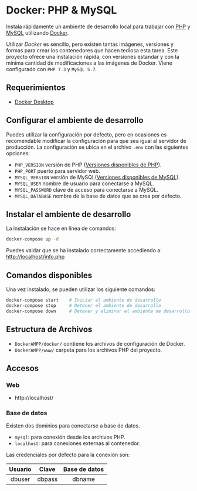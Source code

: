 # Docker: PHP & MySQL

Instala rápidamente un ambiente de desarrollo local para trabajar con [PHP](https://www.php.net/) y [MySQL](https://www.mysql.com/) utilizando [Docker](https://www.docker.com). 

Utilizar *Docker* es sencillo, pero existen tantas imágenes, versiones y formas para crear los contenedores que hacen tediosa esta tarea. Este proyecto ofrece una instalación rápida, con versiones estandar y con la mínima cantidad de modificaciones a las imágenes de Docker. Viene configurado con  `PHP 7.3` y `MySQL 5.7`.

## Requerimientos

* [Docker Desktop](https://www.docker.com/products/docker-desktop)

## Configurar el ambiente de desarrollo

Puedes utilizar la configuración por defecto, pero en ocasiones es recomendable modificar la configuración para que sea igual al servidor de producción. La configuración se ubica en el archivo `.env` con las siguientes opciones:

* `PHP_VERSION` versión de PHP ([Versiones disponibles de PHP](https://github.com/docker-library/docs/blob/master/php/README.md#supported-tags-and-respective-dockerfile-links)).
* `PHP_PORT` puerto para servidor web.
* `MYSQL_VERSION` versión de MySQL([Versiones disponibles de MySQL](https://hub.docker.com/_/mysql)).
* `MYSQL_USER` nombre de usuario para conectarse a MySQL.
* `MYSQL_PASSWORD` clave de acceso para conectarse a MySQL.
* `MYSQL_DATABASE` nombre de la base de datos que se crea por defecto.

## Instalar el ambiente de desarrollo

La instalación se hace en línea de comandos:

```zsh
docker-compose up -d
```
Puedes vaidar que se ha instalado correctamente accediendo a: [http://localhost/info.php](http://localhost/info.php)

## Comandos disponibles

Una vez instalado, se pueden utilizar los siguiente comandos:

```zsh
docker-compose start    # Iniciar el ambiente de desarrollo
docker-compose stop     # Detener el ambiente de desarrollo
docker-compose down     # Detener y eliminar el ambiente de desarrollo.
```

## Estructura de Archivos

* `DockerAMPP/docker/` contiene los archivos de configuración de Docker.
* `DockerAMPP/www/` carpeta para los archivos PHP del proyecto.

## Accesos

### Web

* http://localhost/

### Base de datos

Existen dos dominios para conectarse a base de datos.

* `mysql`: para conexión desde los archivos PHP.
* `localhost`: para conexiones externas al contenedor.

Las credenciales por defecto para la conexión son:

| Usuario | Clave | Base de datos |
|:---:|:---:|:---:|
| dbuser | dbpass | dbname |
